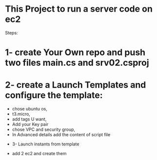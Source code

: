 # This Project to run a server code on ec2 
Steps:
# 1- create Your Own repo and push two files  main.cs and srv02.csproj
# 2- create a Launch Templates  and configure the template:
-    chose ubuntu os,
-    t3.micro,
-    add tags U want,
-    Add your Key pair 
-    chose VPC and security group,  
-    In Advanced details add the content of script file 
* 3- Launch instants from  template 
-    add 2 ec2 and create them  
# 


